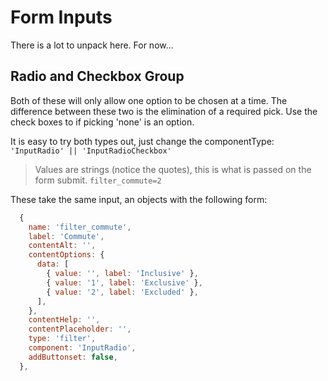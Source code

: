 # Form Inputs
There is a lot to unpack here. For now...



## Radio and Checkbox Group

Both of these will only allow one option to be chosen at a time.
The difference between these two is the elimination of a required pick.
Use the check boxes to if picking 'none' is an option.

It is easy to try both types out, just change the componentType: ``` 'InputRadio' || 'InputRadioCheckbox'```

> Values are strings (notice the quotes), this is what is passed on the form submit. ```filter_commute=2```

These take the same input, an objects with the following form:

```js
  {
    name: 'filter_commute',
    label: 'Commute',
    contentAlt: '',
    contentOptions: {
      data: [
        { value: '', label: 'Inclusive' },
        { value: '1', label: 'Exclusive' },
        { value: '2', label: 'Excluded' },
      ],
    },
    contentHelp: '',
    contentPlaceholder: '',
    type: 'filter',
    component: 'InputRadio',
    addButtonset: false,
  },
```
